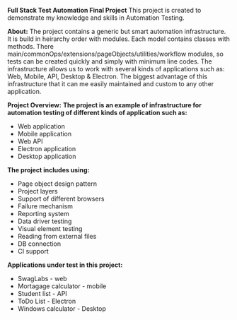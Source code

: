 **Full Stack Test Automation Final Project**
This project is created to demonstrate my knowledge and skills in Automation Testing.

**About:**
The project contains a generic but smart automation infrastructure. It is build in heirarchy order with modules. Each model contains classes with methods. There main/commonOps/extensions/pageObjects/utilities/workflow modules, so tests can be created quickly and simply with minimum line codes. The infrastructure allows us to work with several kinds of applications such as: Web, Mobile, API, Desktop & Electron. The biggest advantage of this infrastructure that it can me easily maintained and custom to any other application.

**Project Overview:**
**The project is an example of infrastructure for automation testing of different kinds of application such as:**
- Web application
- Mobile application
- Web API
- Electron application
- Desktop application

**The project includes using:**
- Page object design pattern
- Project layers
- Support of different browsers
- Failure mechanism
- Reporting system
- Data driver testing
- Visual element testing
- Reading from external files
- DB connection
- CI support

**Applications under test in this project:**
- SwagLabs - web
- Mortagage calculator - mobile
- Student list - API
- ToDo List - Electron
- Windows calculator - Desktop
